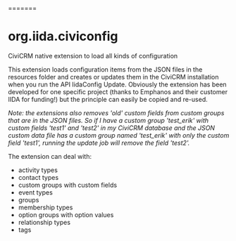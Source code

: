 =======
# org.iida.civiconfig
CiviCRM native extension to load all kinds of configuration

This extension loads configuration items from the JSON files in the resources folder and creates or updates them in the CiviCRM installation when you run the API IidaConfig Update. Obviously the extension has been developed for one specific project (thanks to Emphanos and their customer IIDA for funding!) but the principle can easily be copied and re-used.

_Note: the extensions also removes 'old' custom fields from custom groups that are in the JSON files. So if I have a custom group 'test_erik' with custom fields 'test1' and 'test2' in my CiviCRM database and the JSON custom data file has a custom group named 'test_erik' with only the custom field 'test1', running the update job will remove the field 'test2'._

The extension can deal with:
- activity types
- contact types
- custom groups with custom fields
- event types
- groups
- membership types
- option groups with option values
- relationship types
- tags

